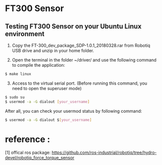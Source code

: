 # FT300 Sensor 

## Testing FT300 Sensor on your Ubuntu Linux environment

1. Copy the FT-300_dev_package_SDP-1.0.1_20180328.rar from Robotiq USB drive and unzip in your home folder.

2. Open the terminal in the folder ~/driver/ and use the following command to compile the application:

```bash
$ make linux
```
3. Access to the virtual serial port. (Before running this command, you need to open the superuser mode)

```bash
$ sudo su
$ usermod -a -G dialout [your_username]
```
After all, you can check your usermod status by following command:

```bash
$ usermod -a -G dialout $[your_username]
```

# reference :
 
 [1] offical ros package: https://github.com/ros-industrial/robotiq/tree/hydro-devel/robotiq_force_torque_sensor

